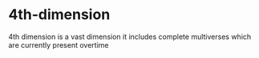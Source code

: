 # 4th-dimension
4th dimension is a vast dimension it includes complete multiverses which are currently present overtime
